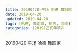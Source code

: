 ```yaml
---
title: 20190420 午场 哈德 舞蹈家
date: 2019-04-20
updated: 2019-04-20
tags: [哈德, 舞蹈家, 相声, 高峰]
categories: (2019)己亥年场次
---
```

20190420 午场 哈德 舞蹈家
